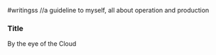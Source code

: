 #writingss
//a guideline to myself, all about operation and production

### Title ###
By the eye of the Cloud
